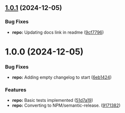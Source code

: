 ## [1.0.1](https://github.com/WithOneVisionTechnologies/await-helper/compare/v1.0.0...v1.0.1) (2024-12-05)

### Bug Fixes

- **repo:** Updating docs link in readme ([9cf7796](https://github.com/WithOneVisionTechnologies/await-helper/commit/9cf7796ca2a47730b7d3ad58e8d567249cfb601a))

# 1.0.0 (2024-12-05)

### Bug Fixes

- **repo:** Adding empty changelog to start ([6eb1424](https://github.com/WithOneVisionTechnologies/await-helper/commit/6eb14244d02d352d6b8e4f2b2767112866261f55))

### Features

- **repo:** Basic tests implemented ([51d7a19](https://github.com/WithOneVisionTechnologies/await-helper/commit/51d7a19e020619b283d2d9d99b5d2993b09e7df8))
- **repo:** Converting to NPM/semantic-release. ([9171382](https://github.com/WithOneVisionTechnologies/await-helper/commit/91713828cde62f2ba14508762ff5301c8702b7ab))
